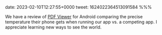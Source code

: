 date: 2023-02-10T12:27:55+0000
tweet: 1624022364513091584
%%%

We have a review of [PDF Viewer](https://pdfviewer.io/) for Android comparing the precise temperature their phone gets when running our app vs. a competing app. I appreciate learning new ways to see the world.

